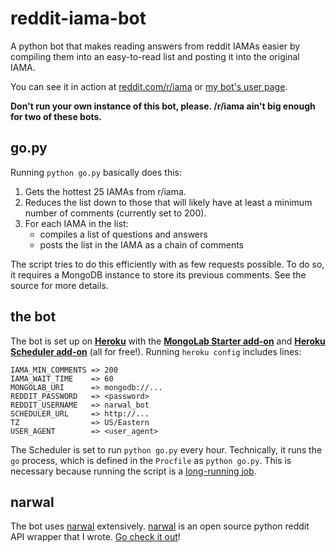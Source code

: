 reddit-iama-bot
===============

A python bot that makes reading answers from reddit IAMAs easier by compiling them into an easy-to-read list and posting it into the original IAMA.

You can see it in action at [reddit.com/r/iama](http://reddit.com/r/iama) or [my bot's user page](http://reddit.com/user/narwal_bot).

**Don't run your own instance of this bot, please.  /r/iama ain't big enough for two of these bots.**


go.py
-----

Running `python go.py` basically does this:

1. Gets the hottest 25 IAMAs from r/iama.
2. Reduces the list down to those that will likely have at least a minimum number of comments (currently set to 200).
3. For each IAMA in the list:
   * compiles a list of questions and answers
   * posts the list in the IAMA as a chain of comments

The script tries to do this efficiently with as few requests possible.  To do so, it requires a MongoDB instance to store its previous comments.  See the source for more details.


the bot
-------

The bot is set up on **[Heroku](https://devcenter.heroku.com/articles/python)** with the **[MongoLab Starter add-on](https://devcenter.heroku.com/articles/mongolab)** and **[Heroku Scheduler add-on](https://devcenter.heroku.com/articles/scheduler)** (all for free!).  Running `heroku config` includes lines:

    IAMA_MIN_COMMENTS => 200
    IAMA_WAIT_TIME    => 60
    MONGOLAB_URI      => mongodb://...
    REDDIT_PASSWORD   => <password>
    REDDIT_USERNAME   => narwal_bot
    SCHEDULER_URL     => http://...
    TZ                => US/Eastern
    USER_AGENT        => <user_agent>

The Scheduler is set to run `python go.py` every hour.  Technically, it runs the `go` process, which is defined in the `Procfile` as `python go.py`.  This is necessary because running the script is a [long-running job](https://devcenter.heroku.com/articles/scheduler#longrunning_jobs).


narwal
------

The bot uses [narwal](https://github.com/larryng/narwal) extensively.  [narwal](https://github.com/larryng/narwal) is an open source python reddit API wrapper that I wrote.  [Go check it out](https://github.com/larryng/narwal)!